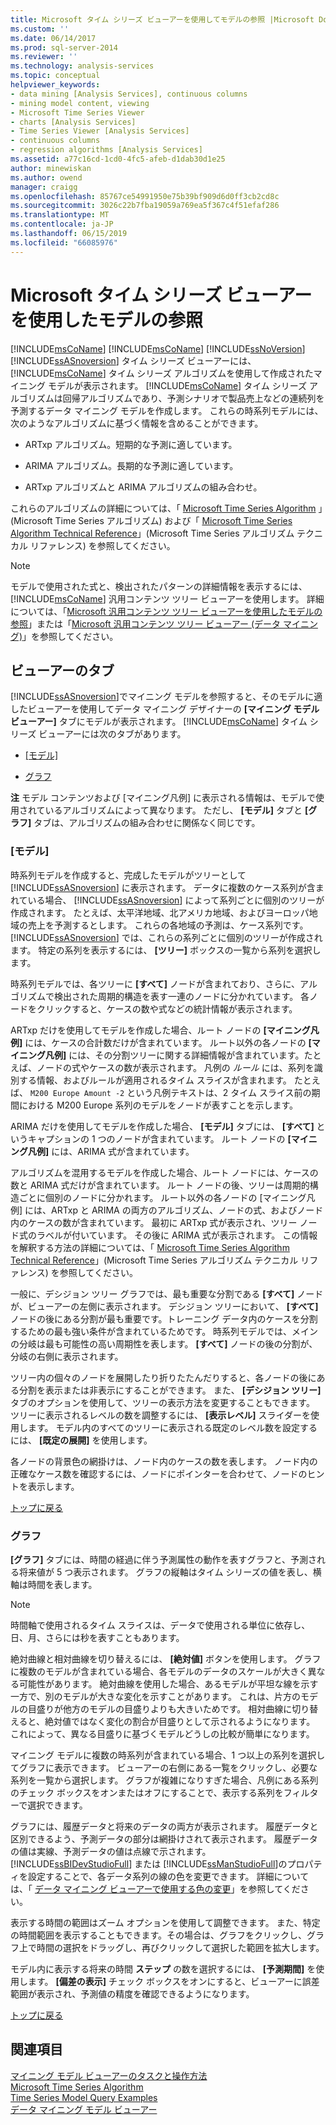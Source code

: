```yaml
---
title: Microsoft タイム シリーズ ビューアーを使用してモデルの参照 |Microsoft Docs
ms.custom: ''
ms.date: 06/14/2017
ms.prod: sql-server-2014
ms.reviewer: ''
ms.technology: analysis-services
ms.topic: conceptual
helpviewer_keywords:
- data mining [Analysis Services], continuous columns
- mining model content, viewing
- Microsoft Time Series Viewer
- charts [Analysis Services]
- Time Series Viewer [Analysis Services]
- continuous columns
- regression algorithms [Analysis Services]
ms.assetid: a77c16cd-1cd0-4fc5-afeb-d1dab30d1e25
author: minewiskan
ms.author: owend
manager: craigg
ms.openlocfilehash: 85767ce54991950e75b39bf909d6d0ff3cb2cd8c
ms.sourcegitcommit: 3026c22b7fba19059a769ea5f367c4f51efaf286
ms.translationtype: MT
ms.contentlocale: ja-JP
ms.lasthandoff: 06/15/2019
ms.locfileid: "66085976"
---
```

# <a name="browse-a-model-using-the-microsoft-time-series-viewer"></a>Microsoft タイム シリーズ ビューアーを使用したモデルの参照
  [!INCLUDE[msCoName](../../includes/msconame-md.md)]  [!INCLUDE[msCoName](../../includes/msconame-md.md)] [!INCLUDE[ssNoVersion](../../includes/ssnoversion-md.md)] [!INCLUDE[ssASnoversion](../../includes/ssasnoversion-md.md)] タイム シリーズ ビューアーには、 [!INCLUDE[msCoName](../../includes/msconame-md.md)] タイム シリーズ アルゴリズムを使用して作成されたマイニング モデルが表示されます。 [!INCLUDE[msCoName](../../includes/msconame-md.md)] タイム シリーズ アルゴリズムは回帰アルゴリズムであり、予測シナリオで製品売上などの連続列を予測するデータ マイニング モデルを作成します。 これらの時系列モデルには、次のようなアルゴリズムに基づく情報を含めることができます。  
  
-   ARTxp アルゴリズム。短期的な予測に適しています。  
  
-   ARIMA アルゴリズム。長期的な予測に適しています。  
  
-   ARTxp アルゴリズムと ARIMA アルゴリズムの組み合わせ。  
  
 これらのアルゴリズムの詳細については、「 [Microsoft Time Series Algorithm](microsoft-time-series-algorithm.md) 」(Microsoft Time Series アルゴリズム) および「 [Microsoft Time Series Algorithm Technical Reference](microsoft-time-series-algorithm-technical-reference.md)」(Microsoft Time Series アルゴリズム テクニカル リファレンス) を参照してください。  
  
> [!NOTE]  
>  モデルで使用された式と、検出されたパターンの詳細情報を表示するには、 [!INCLUDE[msCoName](../../includes/msconame-md.md)] 汎用コンテンツ ツリー ビューアーを使用します。 詳細については、「[Microsoft 汎用コンテンツ ツリー ビューアーを使用したモデルの参照](browse-a-model-using-the-microsoft-generic-content-tree-viewer.md)」または「[Microsoft 汎用コンテンツ ツリー ビューアー (データ マイニング)](../microsoft-generic-content-tree-viewer-data-mining.md)」を参照してください。  
  
##  <a name="BKMK_ViewerTabs"></a> ビューアーのタブ  
 [!INCLUDE[ssASnoversion](../../includes/ssasnoversion-md.md)]でマイニング モデルを参照すると、そのモデルに適したビューアーを使用してデータ マイニング デザイナーの **[マイニング モデル ビューアー]** タブにモデルが表示されます。 [!INCLUDE[msCoName](../../includes/msconame-md.md)] タイム シリーズ ビューアーには次のタブがあります。  
  
-   [[モデル]](#BKMK_Tree)  
  
-   [グラフ](#BKMK_Charts)  
  
 **注** モデル コンテンツおよび [マイニング凡例] に表示される情報は、モデルで使用されているアルゴリズムによって異なります。 ただし、 **[モデル]** タブと **[グラフ]** タブは、アルゴリズムの組み合わせに関係なく同じです。  
  
###  <a name="BKMK_Tree"></a> [モデル]  
 時系列モデルを作成すると、完成したモデルがツリーとして [!INCLUDE[ssASnoversion](../../includes/ssasnoversion-md.md)] に表示されます。 データに複数のケース系列が含まれている場合、 [!INCLUDE[ssASnoversion](../../includes/ssasnoversion-md.md)] によって系列ごとに個別のツリーが作成されます。 たとえば、太平洋地域、北アメリカ地域、およびヨーロッパ地域の売上を予測するとします。 これらの各地域の予測は、ケース系列です。 [!INCLUDE[ssASnoversion](../../includes/ssasnoversion-md.md)] では、これらの系列ごとに個別のツリーが作成されます。 特定の系列を表示するには、 **[ツリー]** ボックスの一覧から系列を選択します。  
  
 時系列モデルでは、各ツリーに **[すべて]** ノードが含まれており、さらに、アルゴリズムで検出された周期的構造を表す一連のノードに分かれています。 各ノードをクリックすると、ケースの数や式などの統計情報が表示されます。  
  
 ARTxp だけを使用してモデルを作成した場合、ルート ノードの **[マイニング凡例]** には、ケースの合計数だけが含まれています。 ルート以外の各ノードの **[マイニング凡例]** には、その分割ツリーに関する詳細情報が含まれています。たとえば、ノードの式やケースの数が表示されます。 凡例の *ルール* には、系列を識別する情報、およびルールが適用されるタイム スライスが含まれます。 たとえば、 `M200 Europe Amount -2` という凡例テキストは、2 タイム スライス前の期間における M200 Europe 系列のモデルをノードが表すことを示します。  
  
 ARIMA だけを使用してモデルを作成した場合、 **[モデル]** タブには、 **[すべて]** というキャプションの 1 つのノードが含まれています。 ルート ノードの **[マイニング凡例]** には、ARIMA 式が含まれています。  
  
 アルゴリズムを混用するモデルを作成した場合、ルート ノードには、ケースの数と ARIMA 式だけが含まれています。 ルート ノードの後、ツリーは周期的構造ごとに個別のノードに分かれます。 ルート以外の各ノードの [マイニング凡例] には、ARTxp と ARIMA の両方のアルゴリズム、ノードの式、およびノード内のケースの数が含まれています。 最初に ARTxp 式が表示され、ツリー ノード式のラベルが付いています。 その後に ARIMA 式が表示されます。 この情報を解釈する方法の詳細については、「 [Microsoft Time Series Algorithm Technical Reference](microsoft-time-series-algorithm-technical-reference.md)」(Microsoft Time Series アルゴリズム テクニカル リファレンス) を参照してください。  
  
 一般に、デシジョン ツリー グラフでは、最も重要な分割である **[すべて]** ノードが、ビューアーの左側に表示されます。 デシジョン ツリーにおいて、 **[すべて]** ノードの後にある分割が最も重要です。トレーニング データ内のケースを分割するための最も強い条件が含まれているためです。 時系列モデルでは、メインの分岐は最も可能性の高い周期性を表します。 **[すべて]** ノードの後の分割が、分岐の右側に表示されます。  
  
 ツリー内の個々のノードを展開したり折りたたんだりすると、各ノードの後にある分割を表示または非表示にすることができます。 また、 **[デシジョン ツリー]** タブのオプションを使用して、ツリーの表示方法を変更することもできます。 ツリーに表示されるレベルの数を調整するには、 **[表示レベル]** スライダーを使用します。 モデル内のすべてのツリーに表示される既定のレベル数を設定するには、 **[既定の展開]** を使用します。  
  
 各ノードの背景色の網掛けは、ノード内のケースの数を表します。 ノード内の正確なケース数を確認するには、ノードにポインターを合わせて、ノードのヒントを表示します。  
  
 [トップに戻る](#BKMK_ViewerTabs)  
  
###  <a name="BKMK_Charts"></a> グラフ  
 **[グラフ]** タブには、時間の経過に伴う予測属性の動作を表すグラフと、予測される将来値が 5 つ表示されます。 グラフの縦軸はタイム シリーズの値を表し、横軸は時間を表します。  
  
> [!NOTE]  
>  時間軸で使用されるタイム スライスは、データで使用される単位に依存し、日、月、さらには秒を表すこともあります。  
  
 絶対曲線と相対曲線を切り替えるには、 **[絶対値]** ボタンを使用します。 グラフに複数のモデルが含まれている場合、各モデルのデータのスケールが大きく異なる可能性があります。 絶対曲線を使用した場合、あるモデルが平坦な線を示す一方で、別のモデルが大きな変化を示すことがあります。 これは、片方のモデルの目盛りが他方のモデルの目盛りよりも大きいためです。 相対曲線に切り替えると、絶対値ではなく変化の割合が目盛りとして示されるようになります。 これによって、異なる目盛りに基づくモデルどうしの比較が簡単になります。  
  
 マイニング モデルに複数の時系列が含まれている場合、1 つ以上の系列を選択してグラフに表示できます。 ビューアーの右側にある一覧をクリックし、必要な系列を一覧から選択します。 グラフが複雑になりすぎた場合、凡例にある系列のチェック ボックスをオンまたはオフにすることで、表示する系列をフィルターで選択できます。  
  
 グラフには、履歴データと将来のデータの両方が表示されます。 履歴データと区別できるよう、予測データの部分は網掛けされて表示されます。 履歴データの値は実線、予測データの値は点線で示されます。 [!INCLUDE[ssBIDevStudioFull](../../includes/ssbidevstudiofull-md.md)] または [!INCLUDE[ssManStudioFull](../../includes/ssmanstudiofull-md.md)]のプロパティを設定することで、各データ系列の線の色を変更できます。 詳細については、「 [データ マイニング ビューアーで使用する色の変更](change-the-colors-used-in-the-data-mining-viewer.md)」を参照してください。  
  
 表示する時間の範囲はズーム オプションを使用して調整できます。 また、特定の時間範囲を表示することもできます。その場合は、グラフをクリックし、グラフ上で時間の選択をドラッグし、再びクリックして選択した範囲を拡大します。  
  
 モデル内に表示する将来の時間 **ステップ** の数を選択するには、 **[予測期間]** を使用します。 **[偏差の表示]** チェック ボックスをオンにすると、ビューアーに誤差範囲が表示され、予測値の精度を確認できるようになります。  
  
 [トップに戻る](#BKMK_ViewerTabs)  
  
## <a name="see-also"></a>関連項目  
 [マイニング モデル ビューアーのタスクと操作方法](mining-model-viewer-tasks-and-how-tos.md)   
 [Microsoft Time Series Algorithm](microsoft-time-series-algorithm.md)   
 [Time Series Model Query Examples](time-series-model-query-examples.md)   
 [データ マイニング モデル ビューアー](data-mining-model-viewers.md)  
  
  
